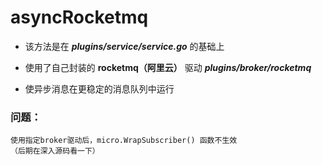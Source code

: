 # asyncRocketmq

- 该方法是在 ***plugins/service/service.go*** 的基础上

- 使用了自己封装的 **rocketmq（阿里云）** 驱动 ***plugins/broker/rocketmq***

- 使异步消息在更稳定的消息队列中运行

### 问题：
    
```text
使用指定broker驱动后，micro.WrapSubscriber() 函数不生效
（后期在深入源码看一下）
```